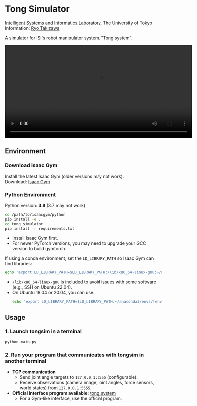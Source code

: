# Tong Simulator
[Intelligent Systems and Informatics Laboratory](https://www.isi.imi.i.u-tokyo.ac.jp/?lang=ja), The University of Tokyo  
Information: [Ryo Takizawa](https://crumbyrobotics.github.io/)

A simulator for ISI's robot manipulator system, "Tong system".

<video src="demo.mp4" controls loop height="300"></video>

## Environment

### Download Isaac Gym
Install the latest Isaac Gym (older versions may not work).  
Download: [Isaac Gym](https://developer.nvidia.com/isaac-gym/download)

### Python Environment
Python version: **3.8** (3.7 may not work)
```bash
cd /path/to/isaacgym/python
pip install -e .
cd tong_simulator
pip install -r requirements.txt
```
- Install Isaac Gym first.
- For newer PyTorch versions, you may need to upgrade your GCC version to build gymtorch.

If using a conda environment, set the `LD_LIBRARY_PATH` so Isaac Gym can find libraries:
```bash
echo 'export LD_LIBRARY_PATH=$LD_LIBRARY_PATH:/lib/x86_64-linux-gnu:~/anaconda3/envs/[env name]/lib' >> ~/.bashrc
```
- `/lib/x86_64-linux-gnu` is included to avoid issues with some software (e.g., SSH on Ubuntu 22.04).
- On Ubuntu 18.04 or 20.04, you can use:
    ```bash
    echo 'export LD_LIBRARY_PATH=$LD_LIBRARY_PATH:~/anaconda3/envs/[env name]/lib' >> ~/.bashrc
    ```

## Usage

### 1. Launch tongsim in a terminal
```bash
python main.py
```

### 2. Run your program that communicates with tongsim in another terminal
- **TCP communication**
    - Send joint angle targets to `127.0.0.1:5555` (configurable).
    - Receive observations (camera image, joint angles, force sensors, world states) from `127.0.0.1:5555`.
- **Official interface program available:** [tong_system](https://github.com/crumbyRobotics/tong_system)
    - For a Gym-like interface, use the official program.
